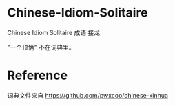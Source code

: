 # Chinese-Idiom-Solitaire
Chinese Idiom Solitaire  成语 接龙

"一个顶俩" 不在词典里。

# Reference
 词典文件来自 https://github.com/pwxcoo/chinese-xinhua
